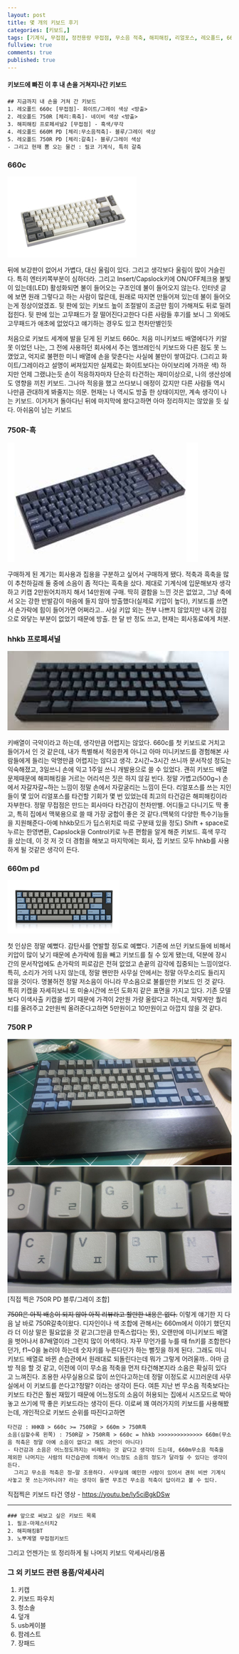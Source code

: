 ```yaml
---
layout: post
title: 몇 개의 키보드 후기
categories: [키보드,]
tags: [기계식, 무접점, 정전용량 무접점, 무소음 적축, 해피해킹, 리얼포스, 레오폴드, 660c]
fullview: true
comments: true
published: true
---
```

#### 키보드에 빠진 이 후 내 손을 거쳐지나간 키보드
```
## 지금까지 내 손을 거쳐 간 키보드
1. 레오폴드 660c [무접점]- 화이트/그레이 색상 <방출>
2. 레오폴드 750R [체리:흑축]- 네이비 색상 <방출>
3. 해피해킹 프로페셔널2 [무접점] - 흑색/무각
4. 레오폴드 660M PD [체리:무소음적축]- 블루/그레이 색상
5. 레오폴드 750R PD [체리:갈축]- 블루/그레이 색상
- 그리고 현재 뽐 오는 물건 : 필코 기계식, 특히 갈축
```
### 660c
![](/images/thinkings/keyboard/1.png)


뒤에 보강판이 없어서 가볍다, 대신 울림이 있다. 그리고 생각보다 울림이 많이 거슬린다. 특히 엔터키쪽부분이 심하더라. 그리고 Insert/Capslock키에 ON/OFF체크용 불빛이 있는데(LED) 활성화되면 불이 들어오는 구조인데 불이 들어오지 않는다. 인터넷 글에 보면 원래 그렇다고 하는 사람이 많은데, 원래로 따지면 만들어져 있는데 불이 들어오는게 정상이었겠죠. 뒷 판에 있는 키보드 높이 조절발이 조금만 힘이 가해져도 뒤로 밀려 접힌다. 뒷 판에 있는 고무패드가 잘 떨어진다고한다 다른 사람들 후기를 보니 그 외에도 고무패드가 애초에 없었다고 얘기하는 경우도 있고 천차만별인듯

처음으로 키보드 세계에 발을 딛게 된 키보드 660c. 처음 미니키보드 배열에다가 키알못 이었던 나는, 그 전에 사용하던 회사에서 주는 멤브레인식 키보드와 다른 점도 못 느꼈었고, 억지로 불편한 미니 배열에 손을 맞춘다는 사실에 불만이 쌓여갔다. (그리고 화이트/그레이라고 설명이 써져있지만 실제로는 화이트보다는 아이보리에 가까운 색) 하지만 언제 그랬냐는듯 손이 적응하자마자 단순히 타건하는 재미이상으로, 나의 생산성에도 영향을 끼친 키보드. 그나마 적응을 했고 쓰다보니 애정이 갔지만 다른 사람들 역시 나만큼 관대하게 봐줄지는 의문. 현재는 나 역시도 방출 한 상태이지만, 계속 생각이 나는 키보드. 이거저거 돌아다닌 뒤에 마지막에 왔다고하면 아마 정리하지는 않았을 듯 싶다. 아쉬움이 남는 키보드

### 750R-흑

![](/images/thinkings/keyboard/4.png)

구매하게 된 계기는 회사용과 집용을 구분하고 싶어서 구매하게 됐다. 적축과 흑축을 많이 추천하길래 둘 중에 소음이 좀 적다는 흑축을 샀다. 제대로 기계식에 입문해보자 생각하고 키캡 2만원어치까지 해서 14만원에 구매. 딱히 결함을 느낀 것은 없었고, 그냥 축에서 오는 강한 반발감이 마음에 들지 않아 방출했다(실제로 키압이 높다), 키보드를 쓰면서 손가락에 힘이 들어가면 어쩌라고.. 사실 키압 외는 전부 나쁘지 않았지만 내게 강점으로 와닿는 부분이 없었기 때문에 방출. 한 달 반 정도 쓰고, 현재는 회사동료에게 처분.

### hhkb 프로페셔널

![](/images/thinkings/keyboard/3.png)

키배열이 극악이라고 하는데, 생각만큼 어렵지는 않았다. 660c를 첫 키보드로 거치고 들어가서 인 것 같은데, 내가 특별해서 적응한게 아니고 아마 미니키보드를 경험해본 사람들에게 들리는 악명만큼 어렵지는 않다고 생각. 2시간~3시간 쓰니까 문서작성 정도는 익숙해졌고, 3일쓰니 손에 익고 1주일 쓰니 개발용으로 쓸 수 있었다. 괜히 키보드 배열 문제때문에 해피해킹을 거르는 어리석은 짓은 하지 않길 빈다. 정말 가볍고(500g~) 손에서 자갈자갈~하는 느낌이 정말 손에서 자갈굴리는 느낌이 든다. 리얼포스를 쓰는 지인들이 몇 있어 리얼포스를 타건할 기회가 몇 번 있었는데 최고의 타건감은 해피해킹이라 자부한다. 정말 무접점은 만드는 회사마다 타건감이 천차만별. 어디들고 다니기도 딱 좋고, 특히 집에서 맥북용으로 쓸 때 가장 궁합이 좋은 것 같다.(맥북의 다양한 특수기능들을 지원해준다-아예 hhkb모드가 딥스위치로 따로 구분돼 있을 정도) Shift + space로 누르는 한영변환, Capslock을 Control키로 누른 편함을 알게 해준 키보드. 흑색 무각을 샀는데, 이 것 저 것 더 경험을 해보고 마지막에는 회사, 집 키보드 모두 hhkb를 사용하게 될 것같은 생각이 든다.

### 660m pd

![](/images/thinkings/keyboard/2.png)

 첫 인상은 정말 예뻤다. 감탄사를 연발할 정도로 예뻤다. 기존에 쓰던 키보드들에 비해서 키압이 많이 낮기 때문에 손가락에 힘을 빼고 키보드를 칠 수 있게 됐는데, 덕분에 장시간의 문서작업에도 손가락의 피로감은 전혀 없었고 손끝의 감각에 집중되는 느낌이었다. 특히, 소리가 거의 나지 않는데, 정말 왠만한 사무실 안에서는 정말 아무소리도 들리지 않을 것이다. 명불허전 정말 저소음이 아니라 무소음으로 불를만한 키보드 인 것 같다. 특히 키캡을 자세히보니 또 미술시간에 쓰던 도화지 같은 표면을 가지고 있다. 기존 모델보다 이색사출 키캡을 썼기 때문에 가격이 2만원 가량 올랐다고 하는데, 저렇게만 퀄리티를 올려주고 2만원씩 올려준다고하면 5만원이고 10만원이고 아깝지 않을 것 같다.

### 750R P

![](/images/thinkings/keyboard/75pd.jpg)
![](/images/thinkings/keyboard/75pd2.jpg)
[직접 찍은 750R PD 블루/그레이 조합]

~~750R은 아직 배송이 되지 않아 아직 리뷰라고 할만한 내용은 없다.~~
이렇게 얘기한 지 다음 날 바로 750R갈축이왔다. 디자인이나 색 조합에 관해서는 660m에서 이야기 했던지라 더 이상 말은 필요없을 것 같고(그만큼 만족스럽다는 뜻), 오랜만에 미니키보드 배열을 벗어나서 87배열이라 그런지 많이 어색하다. 자꾸 무언가를 누를 때 fn키를 조합한다던가, f1~0을 눌러야 하는데 숫자키를 누른다던가 하는 뻘짓을 하게 된다. 그래도 미니키보드 배열로 바뀐 손습관에서 원래대로 되돌린다는데 뭐가 그렇게 어려울까.. 아마 금방 적응 할 것 같고, 이전에 이미 무소음 적축을 먼저 타건해본지라 소음은 확실히 있다고 느껴진다. 조용한 사무실용으로 많이 쓰인다고하는데 정말 이정도로 시끄러운데 사무실에서 이 키보드를 쓴다고?정말? 이라는 생각이  든다. 여튼 지난 번 무소음 적축보다는 키보드 타건은 훨씬 재밌기 때문에 어느정도의 소음이 허용되는 집에서 시즈모드로 박아놓고 쓰기에 딱 좋은 키보드라는 생각이 든다. 이로써 꽤 여러가지의 키보드를 사용해봤는데, 개인적으로 키보드 순위를 따진다고하면
```
타건감 : HHKB > 660c >= 750R갈 > 660m > 750R흑
소음(심할수록 왼쪽) : 750R갈 > 750R흑 > 660c = hhkb >>>>>>>>>>>>>> 660m(무소음 적축은 정말 아예 소음이 없다고 해도 과언이 아니다)
- 타건감과 소음은 어느정도까지는 비례하는 것 같다고 생각이 드는데, 660m무소음 적축을 제외한 나머지는 사람의 타건습관에 의해서 어느정도 소음의 정도가 달라질 수 있다는 생각이 든다.
  그리고 무소음 적축은 정~말 조용하다. 사무실에 예민한 사람이 있어서 괜히 비싼 기계식 사놓고 못 쓰는거아니야? 라는 생각이 들면 무조건 무소음 적축이 답이라고 볼 수 있다.
```

직접찍은 키보드 타건 영상 -
https://youtu.be/ly5ciBgkDSw


---
```
### 앞으로 써보고 싶은 키보드 목록
1. 필코-마제스터치2
2. 해피해킹BT
3. 노뿌계열 무접점키보드
```

그리고 언젠가는 또 정리하게 될 나머지 키보드 악세사리/용품
### 그 외 키보드 관련 용품/악세사리
1. 키캡
2. 키보드 파우치
3. 청소솔
4. 덮개
5. usb케이블
6. 팜레스트
7. 장패드

